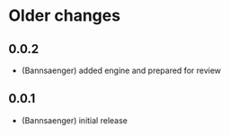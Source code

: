 # Older changes
## 0.0.2
* (Bannsaenger) added engine and prepared for review

## 0.0.1
* (Bannsaenger) initial release
